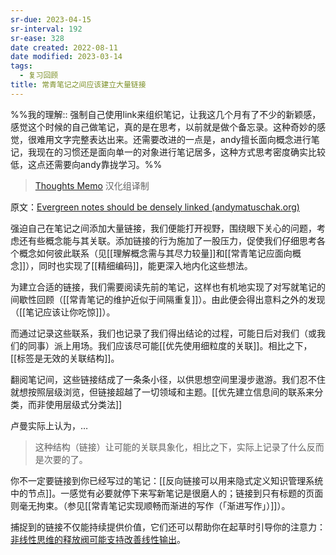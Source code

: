 ```yaml
---
sr-due: 2023-04-15
sr-interval: 192
sr-ease: 328
date created: 2022-08-11
date modified: 2023-03-14
tags:
  - 复习回顾
title: 常青笔记之间应该建立大量链接
---
```


%%我的理解:: 强制自己使用link来组织笔记，让我这几个月有了不少的新颖感，感觉这个时候的自己做笔记，真的是在思考，以前就是做个备忘录。这种奇妙的感觉，很难用文字完整表达出来。还需要改进的一点是，andy擅长面向概念进行笔记，我现在的习惯还是面向单一的对象进行笔记居多，这种方式思考密度确实比较低，这点还需要向andy靠拢学习。%%

> [Thoughts Memo](https://paratranz.cn/projects/3131) 汉化组译制

原文：[Evergreen notes should be densely linked (andymatuschak.org)](https://notes.andymatuschak.org/z2HUE4ABbQjUNjrNemvkTCsLa1LPDRuwh1tXC)

强迫自己在笔记之间添加大量链接，我们便能打开视野，围绕眼下关心的问题，考虑还有些概念能与其关联。添加链接的行为施加了一股压力，促使我们仔细思考各个概念如何彼此联系（见[[理解概念需与其尽力较量]]和[[常青笔记应面向概念]]），同时也实现了[[精细编码]]，能更深入地内化这些想法。

为建立合适的链接，我们需要阅读先前的笔记，这样也有机地实现了对写就笔记的间歇性回顾（[[常青笔记的维护近似于间隔重复]]）。由此便会得出意料之外的发现（[[笔记应该让你吃惊]]）。

而通过记录这些联系，我们也记录了我们得出结论的过程，可能日后对我们（或我们的同事）派上用场。我们应该尽可能[[优先使用细粒度的关联]]。相比之下，[[标签是无效的关联结构]]。

翻阅笔记间，这些链接结成了一条条小径，以供思想空间里漫步遨游。我们忍不住就想按照层级浏览，但链接超越了一切领域和主题。[[优先建立信息间的联系来分类，而非使用层级式分类法]]

卢曼实际上认为，…

> 这种结构（链接）让可能的关联具象化，相比之下，实际上记录了什么反而是次要的了。

你不一定要链接到你已经写过的笔记：[[反向链接可以用来隐式定义知识管理系统中的节点]]。一感觉有必要就停下来写新笔记是很磨人的；链接到只有标题的页面则毫无拘束。（参见[[常青笔记实现顺畅而渐进的写作（「渐进写作」）]]）。

捕捉到的链接不仅能持续提供价值，它们还可以帮助你在起草时引导你的注意力：[非线性思维的释放阀可能支持改善线性输出](https://notes.andymatuschak.org/z3iT7pPmhbY8WtofoCccd58xtnhJUfkJPztGP)。
